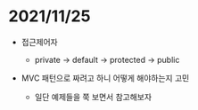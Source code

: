 # 2021/11/25

- 접근제어자
  - private -> default -> protected -> public



- MVC 패턴으로 짜려고 하니 어떻게 해야하는지 고민
  - 일단 예제들을 쭉 보면서 참고해보자